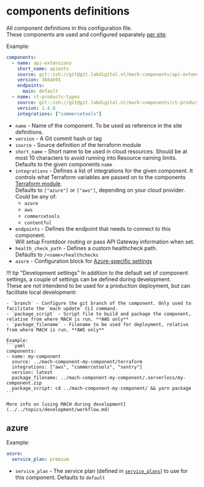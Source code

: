 # components definitions

All component definitions in this configuration file.<br>
These components are used and configured separately [per site](./sites.md#components).

Example:

```yaml
components:
  - name: api-extensions
    short_name: apiexts
    source: git::ssh://git@git.labdigital.nl/mach-components/api-extensions-component.git//terraform
    version: 3b8ab91
    endpoints: 
      main: default
  - name: ct-products-types
    source: git::ssh://git@git.labdigital.nl/mach-components/ct-product-types.git//terraform
    version: 1.4.0
    integrations: ["commercetools"]
```

- `name` - Name of the component. To be used as reference in the site definitions.
- `version` - A Git commit hash or tag
- `source` - Source definition of the terraform module
- `short_name` - Short name to be used in cloud resources. Should be at most 10 characters to avoid running into Resource naming limits.<br>
  Defaults to the given components `name`
- `integrations` - Defines a list of integrations for the given component. It controls what Terraform variables are passed on to the components [Terraform module](../components/structure.md#terraform-module).<br>
  Defaults to `["azure"]` or `["aws"]`, depending on your cloud provider.<br>
  Could be any of:
    - `azure`
    - `aws`
    - `commercetools`
    - `contentful`<br>
- `endpoints` - Defines the endpoint that needs to connect to this component.<br>
  Will setup Frontdoor routing or pass API Gateway information when set.
- `health_check_path` - Defines a custom healthcheck path.<br>
  Defaults to `/<name>/healthchecks`
- `azure` - Configuration block for [Azure-specific settings](#azure)

!!! tip "Development settings"
    In addition to the default set of component settings, a couple of settings can be defined during development.<br>
    These are not intendend to be used for a production deployment, but can facilitate local development:

    - `branch` - Configure the git branch of the component. Only used to facilitate the `mach update` CLI command.
    - `package_script` - Script file to build and package the component, relative from where MACH is run. **AWS only**
    - `package_filename` - Filename to be used for deployment, relative from where MACH is run. **AWS only**

    Example:
    ```yaml
    components:
    - name: my-component
      source: ../mach-component-my-component/terraform
      integrations: ["aws", "commercetools", "sentry"]
      version: latest
      package_filename: ../mach-component-my-component/.serverless/my-component.zip
      package_script: cd ../mach-component-my-component/ && yarn package
    ```

    More info on [using MACH during development](../../topics/development/workflow.md)

## azure
Example:

```yaml
azure:
  service_plan: premium
```

- `service_plan` - The service plan (defined in [`service_plans`](./general_config.md#service_plans)) to use for this component. Defaults to `default`
